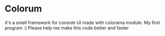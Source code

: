 # Colorum
it's a small framework for console UI made with colorama module. My first program :)
Please help me make this code better and faster
